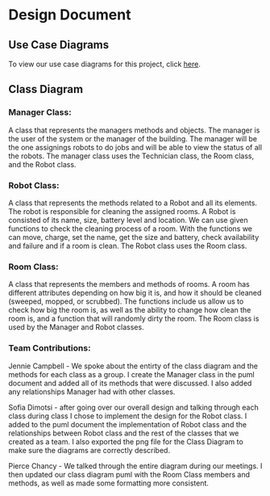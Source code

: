 # Design Document

## Use Case Diagrams

To view our use case diagrams for this project, click [here](usecases/USECASES.md).

## Class Diagram

### Manager Class:
A class that represents the managers methods and objects. The manager is the user of the system or the manager of the building. The manager will be the one assignings robots to do jobs and will be able to view the status of all the robots. The manager class uses the Technician class, the Room class, and the Robot class.

### Robot Class:
A class that represents the methods related to a Robot and all its elements. The robot is responsible for cleaning the assigned rooms. A Robot is consisted of its name, size, battery level and location. We can use given functions to check the cleaning process of a room. With the functions we can move, charge, set the name, get the size and battery, check availability and failure and if a room is clean. The Robot class uses the Room class.

### Room Class:
A class that represents the members and methods of rooms.  A room has different attributes depending on how big it is, and how it should be cleaned (sweeped, mopped, or scrubbed).  The functions include us allow us to check how big the room is, as well as the ability to change how clean the room is, and a function that will randomly dirty the room.  The Room class is used by the Manager and Robot classes.

### Team Contributions: 
Jennie Campbell - We spoke about the entirty of the class diagram and the methods for each class as a group. I create the Manager class in the puml document and added all of its methods that were discussed. I also added any relationships Manager had with other classes.

Sofia Dimotsi - after going over our overall design and talking through each class during class I chose to implement the design for the Robot class. I added to the puml document the implementation of Robot class and the relationships between Robot class and the rest of the classes that we created as a team. I also exported the png file for the Class Diagram to make sure the diagrams are correctly described. 

Pierce Chancy - We talked through the entire diagram during our meetings.  I then updated our class diagram puml with the Room Class members and methods, as well as made some formatting more consistent.